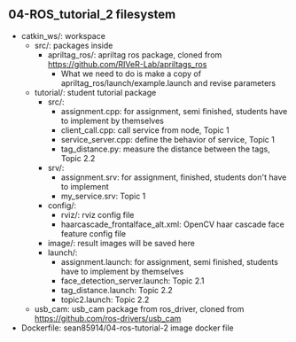 ## 04-ROS_tutorial_2 filesystem
*  catkin_ws/: workspace
    *  src/: packages inside
        *  apriltag_ros/: apriltag ros package, cloned from https://github.com/RIVeR-Lab/apriltags_ros  
            *  What we need to do is make a copy of apriltag_ros/launch/example.launch and revise parameters
    *  tutorial/: student tutorial package
        *  src/:
            *  assignment.cpp: for assignment, semi finished, students have to implement by themselves
            *  client_call.cpp: call service from node, Topic 1
            *  service_server.cpp: define the behavior of service, Topic 1 
            *  tag_distance.py: measure the distance between the tags, Topic 2.2
        *  srv/:
            *  assignment.srv: for assignment, finished, students don't have to implement
            *  my_service.srv: Topic 1 
        *  config/:
            *  rviz/: rviz config file
            *  haarcascade_frontalface_alt.xml: OpenCV haar cascade face feature config file
        *  image/: result images will be saved here
        *  launch/:
            *  assignment.launch: for assignment, semi finished, students have to implement by themselves
            *  face_detection_server.launch: Topic 2.1
            *  tag_distance.launch: Topic 2.2
            *  topic2.launch: Topic 2.2
    *  usb_cam: usb_cam package from ros_driver, cloned from https://github.com/ros-drivers/usb_cam  
*  Dockerfile: sean85914/04-ros-tutorial-2 image docker file
